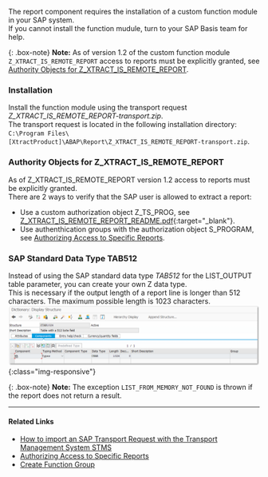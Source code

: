 The report component requires the installation of a custom function module in your SAP system.<br>
If you cannot install the function mudule, turn to your SAP Basis team for help.

{: .box-note}
**Note:** As of version 1.2 of the custom function module `Z_XTRACT_IS_REMOTE_REPORT` access to reports must be explicitly granted, see [Authority Objects for Z_XTRACT_IS_REMOTE_REPORT](#authority-objects-for-z_xtract_is_remote_report).

### Installation 
Install the function module using the transport request *Z_XTRACT_IS_REMOTE_REPORT-transport.zip*. <br> 
The transport request is located in the following installation directory: `C:\Program Files\[XtractProduct]\ABAP\Report\Z_XTRACT_IS_REMOTE_REPORT-transport.zip`.

### Authority Objects for Z_XTRACT_IS_REMOTE_REPORT

As of Z_XTRACT_IS_REMOTE_REPORT version 1.2 access to reports must be explicitly granted.<br>
There are 2 ways to verify that the SAP user is allowed to extract a report:
- Use a custom authorization object Z_TS_PROG, see [Z_XTRACT_IS_REMOTE_REPORT_README.pdf](/docs/sap-customizing/Z_XTRACT_IS_REMOTE_REPORT.pdf){:target="_blank"}. 
- Use authenthication groups with the authorization object S_PROGRAM, see [Authorizing Access to Specific Reports](https://kb.theobald-software.com/sap/authorizing-access-to-specific-reports).

### SAP Standard Data Type TAB512

Instead of using the SAP standard data type *TAB512* for the LIST_OUTPUT table parameter, you can create your own Z data type. <br> 
This is necessary if the output length of a report line is longer than 512 characters. The maximum possible length is 1023 characters.
![SAPCust-Report-ListOutput](/img/content/report_list_output_ztag1024png.png){:class="img-responsive"}

{: .box-note}
**Note:** The exception `LIST_FROM_MEMORY_NOT_FOUND` is thrown if the report does not return a result.


***********
#### Related Links
- [How to import an SAP Transport Request with the Transport Management System STMS](https://kb.theobald-software.com/sap/how-to-import-an-sap-transport-request-with-the-transport-management-system-stms)
- [Authorizing Access to Specific Reports](https://kb.theobald-software.com/sap/authorizing-access-to-specific-reports)
- [Create Function Group](https://help.sap.com/viewer/bd833c8355f34e96a6e83096b38bf192/7.52.0/en-US/d1801ef5454211d189710000e8322d00.html)
